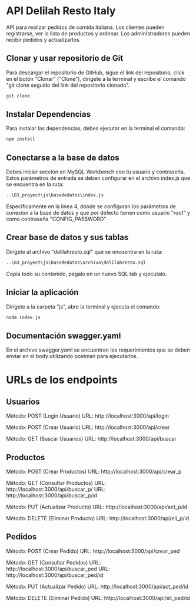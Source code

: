 # API Delilah Resto Italy

API para realizar pedidos de comida italiana. Los clientes pueden registrarse, ver la lista de productos y ordenar. Los administradores pueden recibir pedidos y actualizarlos.

## Clonar y usar repositorio de Git

Para descargar el repositorio de GitHub, sigue el link del repositorio, click en el botón "Clonar" ("Clone"), dirigete a la terminal y escribe el comando "git clone seguido del link del repositorio clonado".

```bash
git clone
```

## Instalar Dependencias

Para instalar las dependencias, debes ejecutar en la terminal el comando:

```bash
npm install
```

## Conectarse a la base de datos

Debes iniciar sección en MySQL Workbench con tu usuario y contraseña. Estos parámetros de entrada se deben configurar en el archivo index.js que se encuentra en la ruta:

```bash
..\B3_proyect\js\basededatos\index.js
```
Especificamente en la linea 4, dónde se configuran los parámetros de conexión a la base de datos y que por defecto tienen como usuario "root" y como contraseña "CONFIG_PASSWORD"


## Crear base de datos y sus tablas

Dirígete al archivo "delilahresto.sql" que se encuentra en la ruta:

```bash
..\B3_proyect\js\basededatos\archivo\delilahresto.sql
```
Copia todo su contenido, pégalo en un nuevo SQL tab y ejecutalo.

## Iniciar la aplicación

Dirígete a la carpeta "js", abre la terminal y ejecuta el comando:

```bash
node index.js
```

## Documentación swagger.yaml

En el archivo swagger.yaml se encuentran los requerimientos que se deben enviar en el body utilizando postman para ejecutarlos.

# URLs de los endpoints

## Usuarios

Método: POST (Login Usuario)
URL: http://localhost:3000/api/login

Método: POST (Crear Usuario)
URL: http://localhost:3000/api/crear

Método: GET (Buscar Usuarios)
URL: http://localhost:3000/api/buscar

## Productos

Método: POST (Crear Productos)
URL: http://localhost:3000/api/crear_p

Método: GET (Consultar Productos)
URL: http://localhost:3000/api/buscar_p/
URL: http://localhost:3000/api/buscar_p/id

Método: PUT (Actualizar Producto)
URL: http://localhost:3000/api/act_p/id

Método: DELETE (Eliminar Producto)
URL: http://localhost:3000/api/eli_p/id

## Pedidos

Método: POST (Crear Pedido)
URL: http://localhost:3000/api/crear_ped

Método: GET (Consultar Pedidos)
URL: http://localhost:3000/api/buscar_ped
URL: http://localhost:3000/api/buscar_ped/id

Método: PUT (Actualizar Pedido)
URL: http://localhost:3000/api/act_ped/id

Método: DELETE (Eliminar Pedido)
URL: http://localhost:3000/api/eli_ped/id

